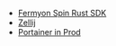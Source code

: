 - [Fermyon Spin Rust SDK](https://www.youtube.com/watch?v=AyRZsAdhHi4)
- [Zellij](https://www.youtube.com/watch?v=TNlDSG1iDW8)
- [Portainer in Prod](https://www.youtube.com/playlist?list=PLz0t90fOInA7aRYTguuowv6qrNsMB-zxM)


